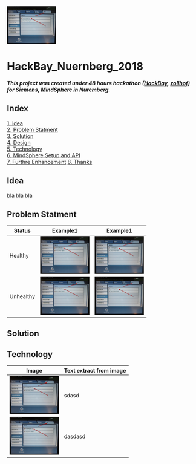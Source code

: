 <img src="https://github.com/vivek-bombatkar/HackBay_Nuernberg_2018/raw/master/images/IMG_1541.JPG"  width="130" height="100">

# HackBay_Nuernberg_2018    

***This project was created under 48 hours hackathon ([HackBay](https://www.hackbay.de/), [zollhof](https://www.zollhof.de/)) for Siemens, MindSphere in Nuremberg.***  


## Index
[1. Idea](#idea)  
[2. Problem Statment](#ProblemStatment)  
[3. Solution](#Solution)  
[4. Design](#design)  
[5. Technology](#technology)    
[6. MindSphere Setup and API](#MindSpheresetup)  
[7. Furthre Enhancement](#FurthreEnhancement)
[8. Thanks](#Thanks)


## <a name="idea"></a>Idea    
bla bla bla  

## <a name="ProblemStatment"></a>Problem Statment    

| Status | Example1 | Example1 | 
| --- | --- |  --- |
| Healthy | <img src="https://github.com/vivek-bombatkar/HackBay_Nuernberg_2018/raw/master/images/IMG_1541.JPG" width="130" height="100" /> | <img src="https://github.com/vivek-bombatkar/HackBay_Nuernberg_2018/raw/master/images/IMG_1541.JPG" width="130" height="100" /> | 
| Unhealthy | <img src="https://github.com/vivek-bombatkar/HackBay_Nuernberg_2018/raw/master/images/IMG_1541.JPG" width="130" height="100" /> | <img src="https://github.com/vivek-bombatkar/HackBay_Nuernberg_2018/raw/master/images/IMG_1541.JPG" width="130" height="100" /> |

## <a name="Solution"></a>Solution

## <a name="technology"></a>Technology


| Image | Text extract from image |
| --- | --- |  
|<img src="https://github.com/vivek-bombatkar/HackBay_Nuernberg_2018/raw/master/images/IMG_1541.JPG" width="130" height="100" /> |  sdasd | 
| <img src="https://github.com/vivek-bombatkar/HackBay_Nuernberg_2018/raw/master/images/IMG_1541.JPG" width="130" height="100" /> | dasdasd |


